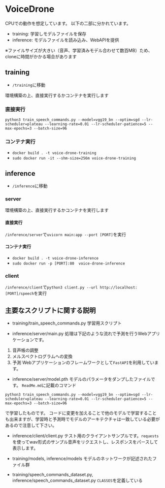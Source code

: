 # VoiceDrone

CPUでの動作を想定しています。
以下の二部に分かれています。

- training: 学習しモデルファイルを保存
- inference: モデルファイルを読み込み、WebAPIを提供

※ファイルサイズが大きい（音声、学習済みモデル合わせて数百MB）ため、cloneに時間がかかる場合があります

## training
- `/training`に移動

環境構築の上、直接実行するかコンテナを実行します

### 直接実行
`python3 train_speech_commands.py --model=vgg19_bn --optim=sgd --lr-scheduler=plateau --learning-rate=0.01 --lr-scheduler-patience=5 --max-epochs=3 --batch-size=96`

### コンテナ実行
- `docker build . -t voice-drone-training`
- `sudo docker run -it --shm-size=256m voice-drone-training`

## inference
- `/inference`に移動

### server
環境構築の上、直接実行するかコンテナを実行します

#### 直接実行
`/inference/server`で`uvicorn main:app --port [PORT]`を実行

#### コンテナ実行
- `docker build . -t voice-drone-inference`
- `sudo docker run -p [PORT]:80  voice-drone-inference`

### client
`/inference/client`で`python3 client.py --url http://localhost:[PORT]/speech`を実行

## 主要なスクリプトに関する説明

- training/train_speech_commands.py
学習用スクリプト


- inference/server/main.py
処理は下記のような流れで予測を行うWebアプリケーションです。
1. 音声帳の調整
2. メルスペクトログラムへの変換
3. 予測
Webアプリケーションのフレームワークとして`FastAPI`を利用しています。


- inference/server/model.pth
モデルのパラメータをダンプしたファイルです。
`ReadMe.md`に記載のコマンド
```
python3 train_speech_commands.py --model=vgg19_bn --optim=sgd --lr-scheduler=plateau --learning-rate=0.01 --lr-scheduler-patience=5 --max-epochs=3 --batch-size=96
```
で学習したものです。
コードに変更を加えることで他のモデルで学習することも出来ますが、学習時と予測時でモデルのアーキテクチャは一致している必要があるので注意して下さい。


- inference/client/client.py
テスト用のクライアントサンプルです。`requests`を使ってwav形式のサンプル音声をリクエストし、レスポンスをパースして表示します。


- training/models, inference/models
モデルのネットワークが記述されたファイル群


- training/speech_commands_dataset.py, inference/speech_commands_dataset.py
`CLASSES`を定義している